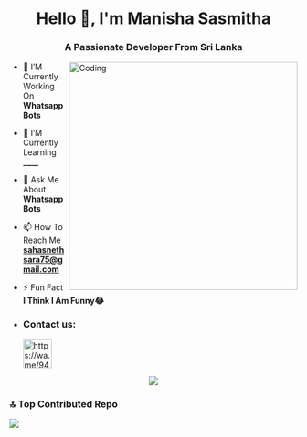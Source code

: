 <h1 align="center">Hello 👋, I'm Manisha Sasmitha </h1>
<h3 align="center">A Passionate Developer From Sri Lanka</h3>
<img align="right" alt="Coding" width="400" src="https://media.tenor.com/rePDfDWO3XoAAAAd/hacking.gif">


- 🔭 I’M Currently Working On **Whatsapp Bots**

- 🌱 I’M Currently Learning **____**

- 💬 Ask Me About **Whatsapp Bots**

- 📫 How To Reach Me **sahasnethsara75@gmail.com**

- ⚡ Fun Fact **I Think I Am Funny😂**

- <h3 align="left">Contact us:</h3><p>   <a href="https://wa.me/94759934532" target="blank"><img align="center" src="https://telegra.ph/file/1448f0458c3c64900f49c.png" alt="https://wa.me/94759934522" height="50" width="50" /></a> 
</p>
  
<p align="center"> <a href="ht"><img src="https://github-readme-stats.vercel.app/api?username=SahasTech22&theme=algolia&bg_color=DDD9DA00&text_color=00AEFF&show_icons=TRUE&icon_color=00AEFF" > </a> </p>

### 🔝 Top Contributed Repo
![](https://github-contributor-stats.vercel.app/api?username=SahasTech22&limit=5&theme=dark&combine_all_yearly_contributions=true)
